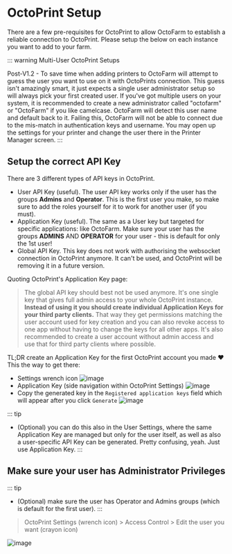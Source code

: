 # OctoPrint Setup
There are a few pre-requisites for OctoPrint to allow OctoFarm to establish a reliable connection to OctoPrint. Please setup the below on each instance you want to add to your farm. 

::: warning
Multi-User OctoPrint Setups

Post-V1.2 - To save time when adding printers to OctoFarm will attempt to guess the user you want to use on it with OctoPrints connection. This guess isn't amazingly smart, it just expects a single user administrator setup so will always pick your first created user. If you've got multiple users on your system, it is recommended to create a new administrator called "octofarm" or "OctoFarm" if you like camelcase. OctoFarm will detect this user name and default back to it. Failing this, OctoFarm will not be able to connect due to the mis-match in authentication keys and username. You may open up the settings for your printer and change the user there in the Printer Manager screen. 
:::

## Setup the correct API Key
There are 3 different types of API keys in OctoPrint. 
- User API Key (useful). The user API key works only if the user has the groups **Admins** and **Operator**. This is the first user you make, so make sure to add the roles yourself for it to work for another user (if you must).
- Application Key (useful). The same as a User key but targeted for specific applications: like OctoFarm. 
Make sure your user has the groups **ADMINS** AND **OPERATOR** for your user - this is default for only the 1st user!
- Global API Key. This key does not work with authorising the websocket connection in OctoPrint anymore. It can't be used, and OctoPrint will be removing it in a future version. 

Quoting OctoPrint's Application Key page:
> The global API key should best not be used anymore. It's one single key that gives full admin access to your whole OctoPrint instance. **Instead of using it you should create individual Application Keys for your third party clients.** That way they get permissions matching the user account used for key creation and you can also revoke access to one app without having to change the keys for all other apps. It's also recommended to create a user account without admin access and use that for third party clients where possible.

TL;DR create an Application Key for the first OctoPrint account you made ❤️ 
This the way to get there:
- Settings wrench icon 
![image](https://user-images.githubusercontent.com/6005355/108238363-2effcf00-7149-11eb-9bed-213cd2f29a52.png)
- Application Key (side navigation within OctoPrint Settings)
![image](https://user-images.githubusercontent.com/6005355/108238623-69696c00-7149-11eb-9b44-21b1362c1d23.png)
- Copy the generated key in the `Registered application keys` field which will appear after you click `Generate`
![image](https://user-images.githubusercontent.com/6005355/108240349-109ad300-714b-11eb-819b-7737fefeeff2.png)

::: tip
- (Optional) you can do this also in the User Settings, where the same Application Key are managed but only for the user itself, as well as also a user-specific API Key can be generated. Pretty confusing, yeah. Just use Application Key.
:::


## Make sure your user has Administrator Privileges
::: tip
- (Optional) make sure the user has Operator and Admins groups (which is default for the first user). 
:::

> OctoPrint Settings (wrench icon) > Access Control > Edit the user you want (crayon icon)

![image](https://user-images.githubusercontent.com/6005355/108240729-67a0a800-714b-11eb-9fa0-f551da95e749.png)
